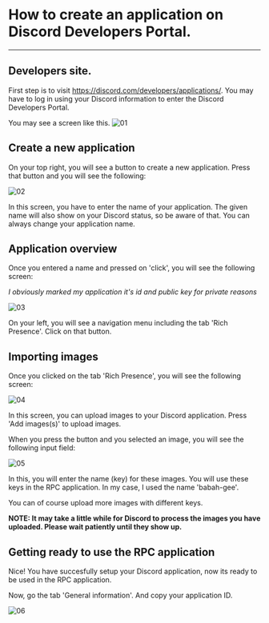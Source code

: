 # How to create an application on Discord Developers Portal.
- - -

## Developers site.

First step is to visit https://discord.com/developers/applications/. You may have to log in using
your Discord information to enter the Discord Developers Portal. 

You may see a screen like this.
![01](https://cdn.discordapp.com/attachments/857190128405184512/884478653973549126/unknown.png)

## Create a new application
On your top right, you will see a button to create a new application. Press that button and you will see the following:

![02](https://cdn.discordapp.com/attachments/857190128405184512/884479261841432616/unknown.png)

In this screen, you have to enter the name of your application. The given name will also show on your Discord status, so be aware of that.
You can always change your application name.

## Application overview
Once you entered a name and pressed on 'click', you will see the following screen:

*I obviously marked my application it's id and public key for private reasons*

![03](https://cdn.discordapp.com/attachments/857190128405184512/884479924772175972/unknown.png)

On your left, you will see a navigation menu including the tab 'Rich Presence'. Click on that button.

## Importing images

Once you clicked on the tab 'Rich Presence', you will see the following screen:

![04](https://cdn.discordapp.com/attachments/857190128405184512/884480626173042718/unknown.png)

In this screen, you can upload images to your Discord application. Press 'Add images(s)' to upload images.

When you press the button and you selected an image, you will see the following input field:

![05](https://cdn.discordapp.com/attachments/857190128405184512/884481349208141904/unknown.png)

In this, you will enter the name (key) for these images. You will use these keys in the RPC application. In my case, I used the name 'babah-gee'.

You can of course upload more images with different keys.

**NOTE: It may take a little while for Discord to process the images you have uploaded. Please wait patiently until they show up.**

## Getting ready to use the RPC application
Nice! You have succesfully setup your Discord application, now its ready to be used in the RPC application.

Now, go the tab 'General information'. And copy your application ID.

![06](https://cdn.discordapp.com/attachments/857190128405184512/884482921996644383/unknown.png)